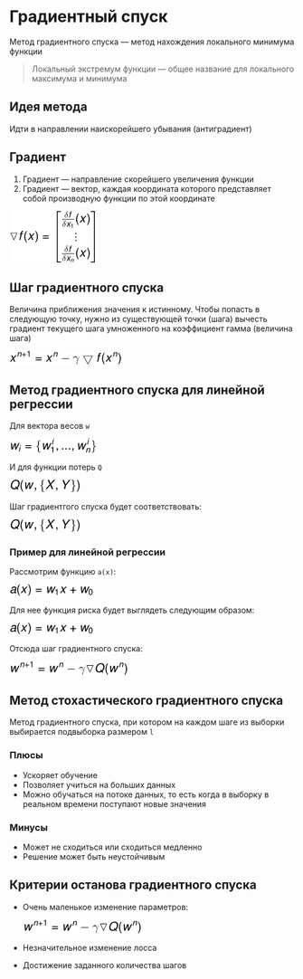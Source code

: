 # Градиентный спуск 

Метод градиентного спуска — метод нахождения 
локального минимума функции

> Локальный экстремум функции — общее название 
> для локального максимума и минимума  


## Идея метода 
Идти в направлении наискорейшего убывания (антиградиент)

## Градиент 
1. Градиент — направление скорейшего увеличения функции 
2. Градиент — вектор, каждая координата которого 
   представляет собой производную функции по этой координате
   
![img.png](images/img.png)

## Шаг градиентного спуска 
Величина приближения значения к истинному. 
Чтобы попасть в следующую точку, нужно из существующей точки (шага) 
вычесть градиент текущего шага умноженного 
на коэффициент гамма (величина шага)

![img_1.png](images/img_1.png)

## Метод градиентного спуска для линейной регрессии 
Для вектора весов `w`

![img_2.png](images/img_2.png)

И для функции потерь `Q`

![img_3.png](images/img_3.png)

Шаг градиентгого спуска будет соответствовать:

![img_4.png](images/img_4.png)

### Пример для линейной регрессии 
Рассмотрим функцию `a(x)`:

![img_5.png](images/img_5.png)

Для нее функция риска будет выглядеть следующим образом: 

![img_6.png](images/img_6.png)

Отсюда шаг градиентного спуска: 

![img_7.png](images/img_7.png)

## Метод стохастического градиентного спуска 
Метод градиентного спуска, при котором 
на каждом шаге из выборки выбирается подвыборка размером `l`

### Плюсы 
* Ускоряет обучение
* Позволяет учиться на больших данных
* Можно обучаться на потоке данных, 
  то есть когда в выборку 
  в реальном времени поступают новые значения
  
### Минусы 
* Может не сходиться или сходиться медленно 
* Решение может быть неустойчивым 

## Критерии останова градиентного спуска 
* Очень маленькое изменение параметров:

   ![img_8.png](images/img_8.png)
* Незначительное изменение лосса
* Достижение заданного количества шагов 
